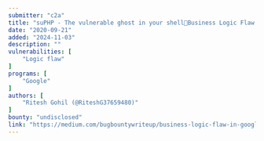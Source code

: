 ```yaml
---
submitter: "c2a"
title: "suPHP - The vulnerable ghost in your shell🎯Business Logic Flaw in Google Acquisition! (Hall Of Fame)🎯"
date: "2020-09-21"
added: "2024-11-03"
description: ""
vulnerabilities: [
    "Logic flaw"
]
programs: [
    "Google"
]
authors: [
    "Ritesh Gohil (@RiteshG37659480)"
]
bounty: "undisclosed"
link: "https://medium.com/bugbountywriteup/business-logic-flaw-in-google-acquisition-hall-of-fame-1a9af5d3ac04"
---
```




